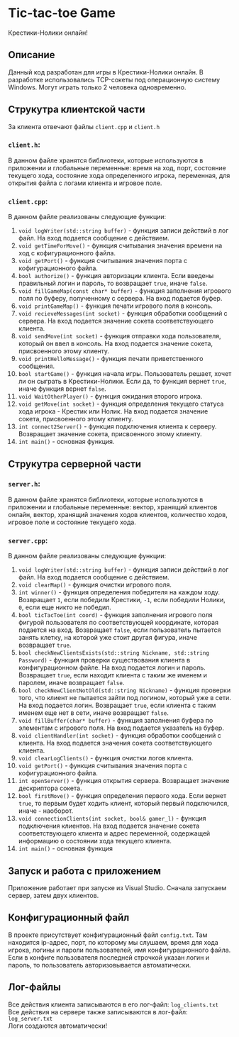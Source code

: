 
# Tic-tac-toe Game
Крестики-Нолики онлайн!
## Описание
Данный код разработан для игры в Крестики-Нолики онлайн. В разработке использовались TCP-сокеты под операционную систему Windows. Могут играть только 2 человека одновременно.
## Струкутра клиентской части
За клиента отвечают файлы `client.cpp` и `client.h` 
### `client.h`:
В данном файле хранятся библиотеки, которые используются в приложении и глобальные переменные: время на ход, порт, состояние текущего хода, состояние хода определенного игрока, переменная, для открытия файла с логами клиента и игровое поле.
### `client.cpp`:
В данном файле реализованы следующие функции:
1. `void logWriter(std::string buffer)` - функция записи действий в лог файл. На вход подается сообщение с действием. 
2. `void getTimeForMove()` - функция считывания значения времени на ход с кофигурационного файла.
3. `void getPort()` - функция считывания значения порта с кофигурационного файла.
4. `bool authorize()` - функция авторизации клиента. Если введены правильный логин и пароль, то возвращает `true`, иначе `false`.
5. `void fillGameMap(const char* buffer)` - функция заполнения игрового поля по буферу, полученному с сервера. На вход подается буфер.
6. `void printGameMap()` - функция печати игрового поля в консоль.
7. `void recieveMessages(int socket)` - функция обработки сообщений с сервера. На вход подается значение сокета соответствующего клиента.
8. `void sendMove(int socket)` - функция отправки хода пользователя, который он ввел в консоль. На вход подается значение сокета, присвоенного этому клиенту.
9. `void printHelloMessage()` - функция печати приветственного сообщения.
10. `bool startGame()` - функция начала игры. Пользователь решает, хочет ли он сыграть в Крестики-Нолики. Если да, то функция вернет `true`, иначе функция вернет `false`.
11. `void WaitOtherPlayer()` - функция ожидания второго игрока.
12. `void getMove(int socket)` - функция определения текущего статуса хода игрока - Крестик или Нолик. На вход подается значение сокета, присвоенного этому клиенту.
13. `int connect2Server()` - функция подключения клиента к серверу. Возвращает значение сокета, присвоенного этому клиенту.
14. `int main()` - основная функция.

## Струкутра серверной части
### `server.h`:
В данном файле хранятся библиотеки, которые используются в приложении и глобальные переменные: вектор, хранящий клиентов онлайн, вектор, хранящий значения ходов клиентов, количество ходов, игровое поле и состояние текущего хода.

### `server.cpp`:
В данном файле реализованы следующие функции:
1. `void logWriter(std::string buffer)` - функция записи действий в лог файл. На вход подается сообщение с действием. 
2.  `void clearMap()` - функция очистки игрового поля.
3. `int winner()` - функция определения победителя на каждом ходу. Возвращает `1`, если победили Крестики, `-1`, если победили Нолики, `0`, если еще никто не победил.
4. `bool ticTacToe(int coord)` - функция заполнения игрового поля фигурой пользователя по соответствующей координате, которая подается на вход. Возвращает `false`, если пользователь пытается занять клетку, на которой уже стоит другая фигура, иначе возвращает `true`.
5. `bool checkNewClientsExists(std::string Nickname, std::string Password)` - функция проверки существования клиента в конфигурационном файле. На вход подается логин и пароль. Возвращает `true`, если находит клиента с таким же именем и паролем, иначе возвращает `false`.
6. `bool checkNewClientNotOld(std::string Nickname)` - функция проверки того, что клиент не пытается зайти под логином, который уже в сети. На вход подается логин. Возвращает `true`, если клиента с таким именем еще нет в сети, иначе возвращает `false`.
7. `void fillBuffer(char* buffer)` - функция заполнения буфера по элементам с игрового поля. На вход подается указатель на буфер.
8. `void clientHandler(int socket)` - функция обработки сообщений с клиента. На вход подается значения сокета соответствующего клиента.
9. `void clearLogClients()` - функция очистки логов клиента.
10. `void getPort()` - функция считывания значения порта с кофигурационного файла.
11. `int openServer()` - функция открытия сервера. Возвращает значение дескриптора сокета.
12. `bool firstMove()` - функция определения первого хода. Если вернет `true`, то первым будет ходить клиент, который первый подключился, иначе - наоборот.
13. `void connectionClients(int socket, bool& gamer_l)` - функция подключения клиентов. На вход подается значение сокета соответствующего клиента и адрес переменной, содержащей информацию о состоянии хода текущего клиента.
14. `int main()` - основная функция 
## Запуск и работа с приложением
Приложение работает при запуске из Visual Studio. Сначала запускаем сервер, затем двух клиентов. 
## Конфигурационный файл
В проекте присутствует конфигурационный файл `config.txt`. Там находится ip-адрес, порт, по которому мы слушаем, время для хода игрока, логины и пароли пользователей, имя конфигурационного файла. Если в конфиге пользователя последней строчкой указан логин и пароль, то пользователь авторизовывается автоматически.

## Лог-файлы
Все действия клиента записываются в его лог-файл: `log_clients.txt` \
Все действия на сервере также записываются в лог-файл: `log_server.txt`\
Логи создаются автоматически!
